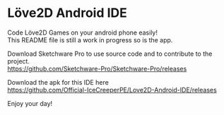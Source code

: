 # Löve2D Android IDE
Code Löve2D Games on your android phone easily!  
This README file is still a work in progress so is the app.

Download Sketchware Pro to use source code and to contribute to the project.  
https://github.com/Sketchware-Pro/Sketchware-Pro/releases

Download the apk for this IDE here  
https://github.com/Official-IceCreeperPE/Love2D-Android-IDE/releases

Enjoy your day!
